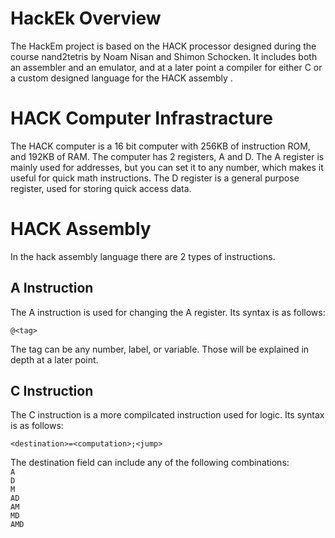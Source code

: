 # HackEk Overview
The HackEm project is based on the HACK processor designed during the course nand2tetris by Noam Nisan and Shimon Schocken. It includes both an assembler and an emulator, and at a later point a compiler for either C or a custom designed language for the HACK assembly .

# HACK Computer Infrastracture
The HACK computer is a 16 bit computer with 256KB of instruction ROM, and 192KB of RAM.
The computer has 2 registers, A and D.
The A register is mainly used for addresses, but you can set it to any number, which makes it useful for quick math instructions.
The D register is a general purpose register, used for storing quick access data.

# HACK Assembly
In the hack assembly language there are 2 types of instructions.
## A Instruction
The A instruction is used for changing the A register.
Its syntax is as follows:
```
@<tag>
```
The tag can be any number, label, or variable. Those will be explained in depth at a later point.

## C Instruction
The C instruction is a more compilcated instruction used for logic.
Its syntax is as follows:
```
<destination>=<computation>;<jump>
```
The destination field can include any of the following combinations:  
`A`  
`D`  
`M`  
`AD`  
`AM`  
`MD`  
`AMD`  
